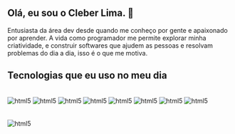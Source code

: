 ## Olá, eu sou o Cleber Lima. 🤙

Entusiasta da área dev desde quando me conheço por gente e apaixonado por aprender.
A vida como programador me permite explorar minha criatividade, e construir softwares que ajudem as pessoas e resolvam problemas do dia a dia, isso é o que me motiva.


## Tecnologias que eu uso no meu dia

<div style="display: inline_block"><br/>
  
  <img align="center" alt="html5" src="https://img.shields.io/badge/node.js-6DA55F?style=for-the-badge&logo=node.js&logoColor=white"/>
  <img align="center" alt="html5" src="https://img.shields.io/badge/express.js-%23404d59.svg?style=for-the-badge&logo=express&logoColor=%2361DAFB"/>
  <img align="center" alt="html5" src="https://img.shields.io/badge/Insomnia-black?style=for-the-badge&logo=insomnia&logoColor=5849BE"/>
  <img align="center" alt="html5" src="https://img.shields.io/badge/AWS-%23FF9900.svg?style=for-the-badge&logo=amazon-aws&logoColor=white"/>
  <img align="center" alt="html5" src="https://img.shields.io/badge/heroku-%23430098.svg?style=for-the-badge&logo=heroku&logoColor=white"/>
  <img align="center" alt="html5" src="https://img.shields.io/badge/Prisma-3982CE?style=for-the-badge&logo=Prisma&logoColor=white"/>
  <img align="center" alt="html5" src="https://img.shields.io/badge/typescript-%23007ACC.svg?style=for-the-badge&logo=typescript&logoColor=white"/>
  <img align="center" alt="html5" src="https://img.shields.io/badge/Microsoft%20SQL%20Server-CC2927?style=for-the-badge&logo=microsoft%20sql%20server&logoColor=white"/>
</div></br></br>

<div style="display: inline_block">
<img align="center" alt="html5" src="https://api.visitorbadge.io/api/VisitorHit?user=cleberliim&repo=github-visitors-badge&countColor=%237B1E7A"/>
</div>
 


